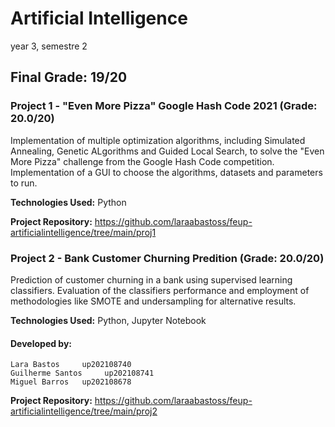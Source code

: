 # Artificial Intelligence

year 3, semestre 2

## Final Grade: 19/20

### Project 1 - "Even More Pizza" Google Hash Code 2021 (Grade: 20.0/20)

Implementation of multiple optimization algorithms, including Simulated Annealing, Genetic ALgorithms and Guided Local Search,  to solve the "Even More Pizza" challenge from the Google Hash Code competition. Implementation of a GUI to choose the algorithms, datasets and parameters to run.

**Technologies Used:** Python

**Project Repository:**  https://github.com/laraabastoss/feup-artificialintelligence/tree/main/proj1


### Project 2 - Bank Customer Churning Predition (Grade: 20.0/20)

Prediction of customer churning in a bank using supervised learning classifiers. Evaluation of the classifiers performance and employment of methodologies like SMOTE and undersampling for alternative results.

**Technologies Used:** Python, Jupyter Notebook

#### Developed by:

    Lara Bastos     up202108740
    Guilherme Santos     up202108741
    Miguel Barros   up202108678

**Project Repository:**  https://github.com/laraabastoss/feup-artificialintelligence/tree/main/proj2


